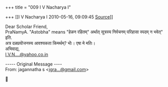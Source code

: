 +++
title = "009 I V Nacharya I"

+++
[[I V Nacharya I	2010-05-16, 09:09:45 [Source](https://groups.google.com/g/bvparishat/c/UY8NbmB5FtY)]]



Dear Scholar Friend,  
PraNamyA. "Astobha" means "हेळन रहितम्" अर्थात् सूत्रस्य निर्वचनम् परिहासा स्पदम् न भवेत्" इति.  
अत्र दळप्रयॊजनस्य आवश्यकता किमर्थम्? भॊः। एषा मे मतिः।  
अभिवाद्य,  
[I.V.N....@yahoo.co.in]()

----- Original Message ----  
From: jagannatha s \<[jgra...@gmail.com]()\>  



